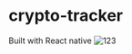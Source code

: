 # crypto-tracker

Built with React native
![123](https://user-images.githubusercontent.com/44801711/179903226-03b9def8-26db-4338-bba3-88b48c97b463.jpg)
